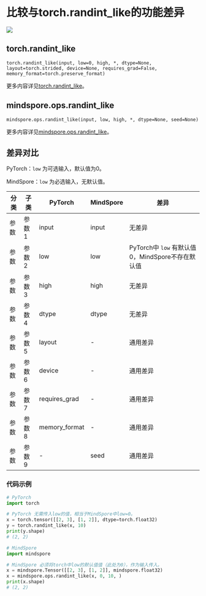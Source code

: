 # 比较与torch.randint_like的功能差异

<a href="https://gitee.com/mindspore/docs/blob/r2.0/docs/mindspore/source_zh_cn/note/api_mapping/pytorch_diff/randint_like.md" target="_blank"><img src="https://mindspore-website.obs.cn-north-4.myhuaweicloud.com/website-images/r2.0/resource/_static/logo_source.png"></a>

## torch.randint_like

```text
torch.randint_like(input, low=0, high, *, dtype=None, layout=torch.strided, device=None, requires_grad=False, memory_format=torch.preserve_format)
```

更多内容详见[torch.randint_like](https://pytorch.org/docs/1.8.1/generated/torch.randint_like.html#torch.randint_like)。

## mindspore.ops.randint_like

```text
mindspore.ops.randint_like(input, low, high, *, dtype=None, seed=None)
```

更多内容详见[mindspore.ops.randint_like](https://www.mindspore.cn/docs/zh-CN/r2.0/api_python/ops/mindspore.ops.randint_like.html#mindspore.ops.randint_like)。

## 差异对比

PyTorch：`low` 为可选输入，默认值为0。

MindSpore：`low` 为必选输入，无默认值。

| 分类  | 子类  | PyTorch       | MindSpore | 差异                                   |
|-----|-----|---------------|-----------|--------------------------------------|
| 参数  | 参数1 | input         | input     | 无差异                                  |
| 参数  | 参数2 | low           | low       | PyTorch中 `low` 有默认值0，MindSpore不存在默认值 |
| 参数  | 参数3 | high          | high      | 无差异                                  |
| 参数  | 参数4 | dtype         | dtype     | 无差异                                  |
| 参数  | 参数5 | layout        | -         | 通用差异                                 |
| 参数  | 参数6 | device        | -         | 通用差异                                 |
| 参数  | 参数7 | requires_grad | -         | 通用差异                                 |
| 参数  | 参数8 | memory_format | -         | 通用差异                                 |
| 参数  | 参数9 | -             | seed      | 通用差异                                 |

### 代码示例

```python
# PyTorch
import torch

# PyTorch 无需传入low的值，相当于MindSpore中low=0。
x = torch.tensor([[2, 3], [1, 2]], dtype=torch.float32)
y = torch.randint_like(x, 10)
print(y.shape)
# (2, 2)

# MindSpore
import mindspore

# MindSpore 必须将torch中low的默认值值（此处为0），作为输入传入。
x = mindspore.Tensor([[2, 3], [1, 2]], mindspore.float32)
x = mindspore.ops.randint_like(x, 0, 10, )
print(x.shape)
# (2, 2)
```